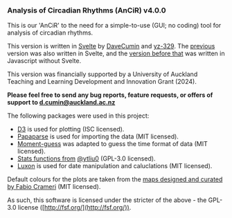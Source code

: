 ### Analysis of Circadian Rhythms (AnCiR) v4.0.0

This is our 'AnCiR' to the need for a simple-to-use (GUI; no coding) tool for analysis of circadian rhythms.

This version is written in [Svelte](https://svelte.dev/) by [DaveCumin](https://github.com/davecumin) and [yz-329](https://github.com/yz-329). The [previous](https://github.com/DaveCumin/ancir_svelte) version was also written in Svelte, and the [version before that](https://github.com/DaveCumin/AnCiR) was written in Javascript without Svelte.

This version was financially supported by a University of Auckland Teaching and Learning Development and Innovation Grant (2024).

**Please feel free to send any bug reports, feature requests, or offers of support to [d.cumin@auckland.ac.nz](mailto:d.cumin@auckland.ac.nz?subject=AnCiR)**

The following packages were used in this project:

- [D3](https://d3js.org/) is used for plotting (ISC licensed).
- [Papaparse](https://www.papaparse.com/) is used for importing the data (MIT licensed).
- [Moment-guess](https://www.npmjs.com/package/moment-guess) was adapted to guess the time format of data (MIT licensed).
- [Stats functions from](https://github.com/ytliu0/p-value_calculators/blob/master/statFunctions.js) [@ytliu0](https://github.com/ytliu0) (GPL-3.0 licensed).
- [Luxon](https://www.npmjs.com/package/luxon) is used for date manipulation and caluclations (MIT licensed).

Default colours for the plots are taken from the [maps designed and curated by Fabio Crameri](https://www.fabiocrameri.ch/colourmaps/) (MIT licensed).

As such, this software is licensed under the stricter of the above - the GPL-3.0 license ([http://fsf.org/](http://fsf.org/)).
